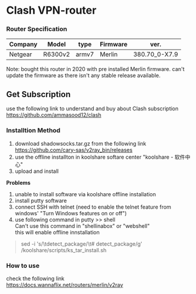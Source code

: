 # Clash VPN-router

### Router Specification
| Company | Model | type | Firmware | ver. |
| ------- | ----- |----- | -------- | ---- |
| Netgear | R6300v2 | armv7 | Merlin | 380.70_0-X7.9 |

Note: bought this router in 2020 with pre installed Merlin firmware. can't update the firmware as there isn't any stable release available.

## Get Subscription
use the following link to understand and buy about Clash subscription <br/>
https://github.com/ammasood12/clash

### Installtion Method
1. download shadowsocks.tar.gz from the following link <br/>
https://github.com/cary-sas/v2ray_bin/releases <br/>
2. use the offline installton in koolshare softare center "koolshare - 软件中心" <br/>
3. upload and install  <br/>

**Problems**  <br/>
1. unable to install software via koolshare offline installation  <br/>
2. install putty software <br/>
3. connect SSH with telnet (need to enable the telnet feature from windows' "Turn Windows features on or off") <br/>
4. use following command in putty >> shell <br/>
Can't use this command in "shellinabox" or "webshell" <br/>
this will enable offline innstallation <br/>
> sed -i 's/\tdetect_package/\t# detect_package/g' /koolshare/scripts/ks_tar_install.sh <br/>


### How to use
check the following link <br/>
https://docs.wannaflix.net/routers/merlin/v2ray



